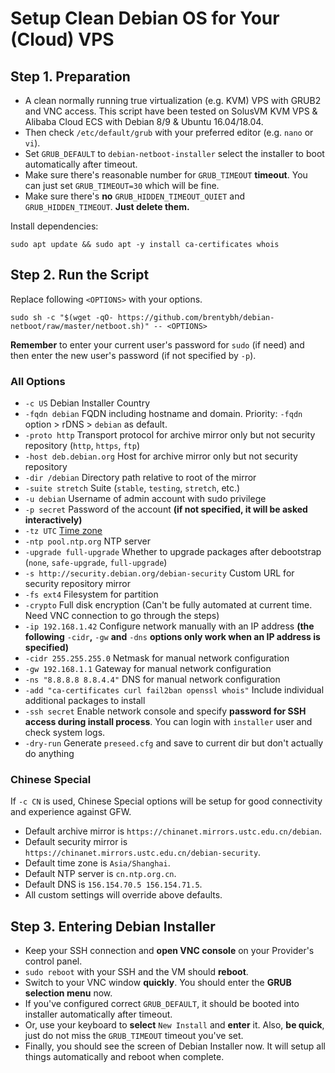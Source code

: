 # Setup Clean Debian OS for Your (Cloud) VPS

## Step 1. Preparation

 - A clean normally running true virtualization (e.g. KVM) VPS with GRUB2 and VNC access. This script have been tested on SolusVM KVM VPS & Alibaba Cloud ECS with Debian 8/9 & Ubuntu 16.04/18.04.
 - Then check `/etc/default/grub` with your preferred editor (e.g. `nano` or `vi`).
 - Set `GRUB_DEFAULT` to `debian-netboot-installer` select the installer to boot automatically after timeout.
 - Make sure there's reasonable number for `GRUB_TIMEOUT` **timeout**. You can just set `GRUB_TIMEOUT=30` which will be fine.
 - Make sure there's **no** `GRUB_HIDDEN_TIMEOUT_QUIET` and `GRUB_HIDDEN_TIMEOUT`. **Just delete them.**

Install dependencies:

```
sudo apt update && sudo apt -y install ca-certificates whois
```

## Step 2. Run the Script

Replace following `<OPTIONS>` with your options.

```
sudo sh -c "$(wget -qO- https://github.com/brentybh/debian-netboot/raw/master/netboot.sh)" -- <OPTIONS>
```

**Remember** to enter your current user's password for `sudo` (if need) and then enter the new user's password (if not specified by `-p`).

### All Options

 - `-c US` Debian Installer Country
 - `-fqdn debian` FQDN including hostname and domain. Priority: `-fqdn` option > rDNS > `debian` as default.
 - `-proto http` Transport protocol for archive mirror only but not security repository (`http`, `https`, `ftp`)
 - `-host deb.debian.org` Host for archive mirror only but not security repository
 - `-dir /debian` Directory path relative to root of the mirror
 - `-suite stretch` Suite (`stable`, `testing`, `stretch`, etc.)
 - `-u debian` Username of admin account with sudo privilege
 - `-p secret` Password of the account **(if not specified, it will be asked interactively)**
 - `-tz UTC` [Time zone](https://en.wikipedia.org/wiki/List_of_tz_database_time_zones#List)
 - `-ntp pool.ntp.org` NTP server
 - `-upgrade full-upgrade` Whether to upgrade packages after debootstrap (`none`, `safe-upgrade`, `full-upgrade`)
 - `-s http://security.debian.org/debian-security` Custom URL for security repository mirror
 - `-fs ext4` Filesystem for partition
 - `-crypto` Full disk encryption (Can't be fully automated at current time. Need VNC connection to go through the steps)
 - `-ip 192.168.1.42` Configure network manually with an IP address **(the following** `-cidr`**,** `-gw` **and** `-dns` **options only work when an IP address is specified)**
 - `-cidr 255.255.255.0` Netmask for manual network configuration
 - `-gw 192.168.1.1` Gateway for manual network configuration
 - `-ns "8.8.8.8 8.8.4.4"` DNS for manual network configuration
 - `-add "ca-certificates curl fail2ban openssl whois"` Include individual additional packages to install
 - `-ssh secret` Enable network console and specify **password for SSH access during install process**. You can login with `installer` user and check system logs.
 - `-dry-run` Generate `preseed.cfg` and save to current dir but don't actually do anything

### Chinese Special

If `-c CN` is used, Chinese Special options will be setup for good connectivity and experience against GFW.

 - Default archive mirror is `https://chinanet.mirrors.ustc.edu.cn/debian`.
 - Default security mirror is `https://chinanet.mirrors.ustc.edu.cn/debian-security`.
 - Default time zone is `Asia/Shanghai`.
 - Default NTP server is `cn.ntp.org.cn`.
 - Default DNS is `156.154.70.5 156.154.71.5`.
 - All custom settings will override above defaults.

## Step 3. Entering Debian Installer

 - Keep your SSH connection and **open VNC console** on your Provider's control panel.
 - `sudo reboot` with your SSH and the VM should **reboot**.
 - Switch to your VNC window **quickly**. You should enter the **GRUB selection menu** now.
 - If you've configured correct `GRUB_DEFAULT`, it should be booted into installer automatically after timeout.
 - Or, use your keyboard to **select** `New Install` and **enter** it. Also, **be quick**, just do not miss the `GRUB_TIMEOUT` timeout you've set.
 - Finally, you should see the screen of Debian Installer now. It will setup all things automatically and reboot when complete.
